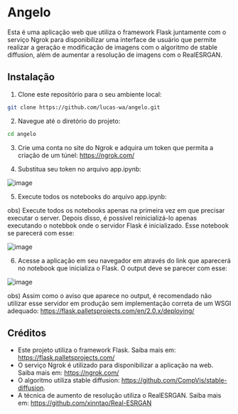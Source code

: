 # Angelo

Esta é uma aplicação web que utiliza o framework Flask juntamente com o serviço Ngrok para disponibilizar uma interface de usuário que permite realizar a 
geração e modificação de imagens com o algoritmo de stable diffusion, além de aumentar a resolução de imagens com o RealESRGAN.

## Instalação

1. Clone este repositório para o seu ambiente local:

```bash
git clone https://github.com/lucas-wa/angelo.git
```

2. Navegue até o diretório do projeto:

```bash
cd angelo
```

3. Crie uma conta no site do Ngrok e adquira um token que permita a criação de um túnel: https://ngrok.com/

4. Substitua seu token no arquivo app.ipynb:
   
  ![image](https://github.com/lucas-wa/angelo/assets/72520736/8bb2753e-f2d4-4889-b1fa-873ca5b52342)

5. Execute todos os notebooks do arquivo app.ipynb:

obs) Execute todos os notebooks apenas na primeira vez em que precisar executar o server. Depois disso, é possível reinicializá-lo apenas executando o notebbok onde o servidor Flask é inicializado. 
Esse notebook se parecerá com esse:

![image](https://github.com/lucas-wa/angelo/assets/72520736/8cbc3df0-c949-4fa4-ab70-be5b902cafcd)


6. Acesse a aplicação em seu navegador em através do link que aparecerá no notebook que inicializa o Flask. O output deve se parecer com esse:

![image](https://github.com/lucas-wa/angelo/assets/72520736/2a6e82ae-fc8d-473c-96b5-87fa6a9b03a2)

obs) Assim como o aviso que aparece no output, é recomendado não utilizar esse servidor em produção sem implementação correta de um WSGI adequado: https://flask.palletsprojects.com/en/2.0.x/deploying/

## Créditos

- Este projeto utiliza o framework Flask. Saiba mais em: https://flask.palletsprojects.com/
- O serviço Ngrok é utilizado para disponibilizar a aplicação na web. Saiba mais em: https://ngrok.com/
- O algoritmo utiliza stable diffusion: https://github.com/CompVis/stable-diffusion.
- A técnica de aumento de resolução utiliza o RealESRGAN. Saiba mais em: https://github.com/xinntao/Real-ESRGAN
